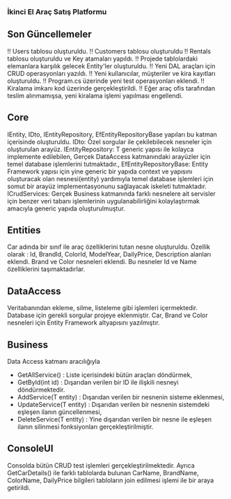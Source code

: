 
### İkinci El Araç Satış Platformu

## Son Güncellemeler
!! Users tablosu oluşturuldu. 
!! Customers tablosu oluşturuldu 
!! Rentals tablosu oluşturuldu ve Key atamaları yapıldı.
!! Projede tablolardaki elemanlara karşılık gelecek Entity'ler oluşturuldu.
!! Yeni DAL araçları için CRUD operasyonları yazıldı.
!! Yeni kullanıcılar, müşteriler ve kira kayıtları oluşturuldu.
!! Program.cs üzerinde yeni test operasyonları eklendi.
!! Kiralama imkanı kod üzerinde gerçekleştirildi.
!! Eğer araç ofis tarafından teslim alınmamışsa, yeni kiralama işlemi yapılması engellendi.


## Core
IEntity, IDto, IEntityRepository, EfEntityRepositoryBase yapıları bu katman içerisinde oluşturuldu.
IDto: Özel sorgular ile çekilebilecek nesneler için oluşturulan arayüz.
IEntityRepository: T generic yapısı ile kolayca implemente edilebilen, Gerçek DataAccess katmanındaki arayüzler için temel database işlemlerini tutmaktadır.,
EfEntityRepositoryBase: Entity Framework yapısı için yine generic bir yapıda context ve yapısını oluşturacak olan nesnesi(entity) yardımıyla temel database işlemleri için somut bir arayüz implementasyonunu sağlayacak iskeleti tutmaktadır.
ICrudServices: Gerçek Business katmanında farklı nesnelere ait servisler için benzer veri tabanı işlemlerinin uygulanabilirliğini kolaylaştırmak amacıyla generic yapıda oluşturulmuştur.

## Entities 
Car adında bir sınıf ile araç özelliklerini tutan nesne oluşturuldu.
Özellik olarak : Id, BrandId, ColorId, ModelYear, DailyPrice, Description alanları eklendi.
Brand ve Color nesneleri eklendi. Bu nesneler Id ve Name özelliklerini taşımaktadırlar.

## DataAccess 
Veritabanından ekleme, silme, listeleme gibi işlemleri içermektedir.
Database için gerekli sorgular projeye eklenmiştir.
Car, Brand ve Color nesneleri için Entity Framework altyapısını yazılmıştır.

## Business 
Data Access katmanı aracılığıyla 
- GetAllService()          : Liste içerisindeki bütün araçları döndürmek,
- GetById(int id)          : Dışarıdan verilen bir ID ile ilişkili nesneyi döndürmektedir.
- AddService(T entity)     : Dışarıdan verilen bir nesnenin sisteme eklenmesi,
- UpdateService(T entity)  : Dışarıdan verilen bir nesnenin sistemdeki eşleşen ilanın güncellenmesi, 
- DeleteService(T entity)  : Yine dışarıdan verilen bir nesne ile eşleşen ilanın silinmesi fonksiyonları gerçekleştirilmiştir.

## ConsoleUI
Consolda bütün CRUD test işlemleri gerçekleştirilmektedir.
Ayrıca GetCarDetails() ile farklı tablolarda bulunan CarName, BrandName, ColorName, DailyPrice bilgileri tabloların join edilmesi işlemi ile bir araya getirildi.
